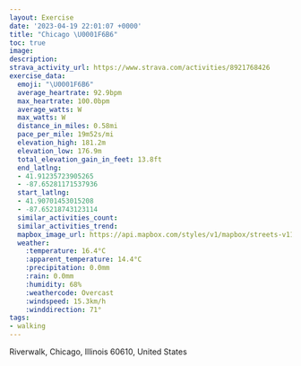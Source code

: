 ```yaml
---
layout: Exercise
date: '2023-04-19 22:01:07 +0000'
title: "Chicago \U0001F6B6"
toc: true
image:
description:
strava_activity_url: https://www.strava.com/activities/8921768426
exercise_data:
  emoji: "\U0001F6B6"
  average_heartrate: 92.9bpm
  max_heartrate: 100.0bpm
  average_watts: W
  max_watts: W
  distance_in_miles: 0.58mi
  pace_per_mile: 19m52s/mi
  elevation_high: 181.2m
  elevation_low: 176.9m
  total_elevation_gain_in_feet: 13.8ft
  end_latlng:
  - 41.91235723905265
  - -87.65281171537936
  start_latlng:
  - 41.90701453015208
  - -87.65218743123114
  similar_activities_count:
  similar_activities_trend:
  mapbox_image_url: https://api.mapbox.com/styles/v1/mapbox/streets-v11/static/path-5+787af2-1.0(%7Bix~Flr~uOsCzB_%40A%5BFSAc%40Dm%40E_%40DW%3FKAYN),pin-s-s+e5b22e(-87.65239,41.90894),pin-s-f+89ae00(-87.65312999999998,41.91096000000001)/auto/800x800?access_token=pk.eyJ1Ijoiam9zaGJlY2ttYW4iLCJhIjoiY205eWR2aDd1MWZ6djJrbXc4a3M0bWZleiJ9.XiG9OWkNcZk2QzjJbxLB4A
  weather:
    :temperature: 16.4°C
    :apparent_temperature: 14.4°C
    :precipitation: 0.0mm
    :rain: 0.0mm
    :humidity: 68%
    :weathercode: Overcast
    :windspeed: 15.3km/h
    :winddirection: 71°
tags:
- walking
---
```

Riverwalk, Chicago, Illinois 60610, United States
